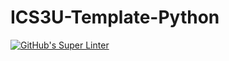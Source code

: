 # ICS3U-Template-Python

[![GitHub's Super Linter](https://github.com/JacksonNaufal/ICS3U-Unit3-03-Python/workflows/GitHub's%20Super%20Linter/badge.svg)](https://github.com/JacksonNaufal/ICS3U-Unit3-03-Python/actions)
